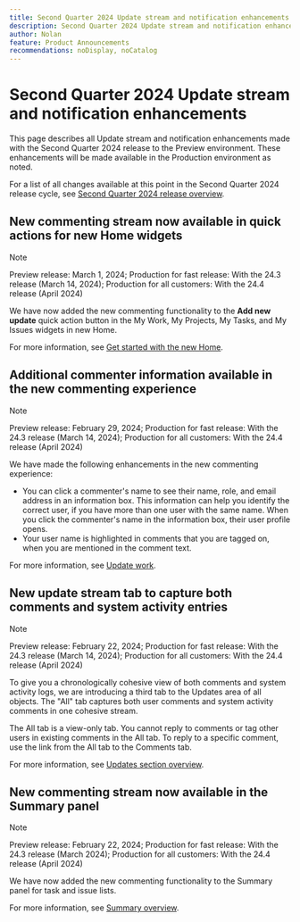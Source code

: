 ```yaml
---
title: Second Quarter 2024 Update stream and notification enhancements
description: Second Quarter 2024 Update stream and notification enhancements
author: Nolan
feature: Product Announcements
recommendations: noDisplay, noCatalog
---
```

# Second Quarter 2024 Update stream and notification enhancements

This page describes all Update stream and notification enhancements made with the Second Quarter 2024 release to the Preview environment. These enhancements will be made available in the Production environment as noted. 

For a list of all changes available at this point in the Second Quarter 2024 release cycle, see [Second Quarter 2024 release overview](/help/quicksilver/product-announcements/product-releases/24-q2-release-activity/24-q2-release-overview.md).

## New commenting stream now available in quick actions for new Home widgets

>[!NOTE]
>
>Preview release: March 1, 2024; Production for fast release: With the 24.3 release (March 14, 2024); Production for all customers: With the 24.4 release (April 2024)

We have now added the new commenting functionality to the **Add new update** quick action button in the My Work, My Projects, My Tasks, and My Issues widgets in new Home.

For more information, see [Get started with the new Home](/help/quicksilver/workfront-basics/using-home/new-home/get-started-with-new-home.md).

## Additional commenter information available in the new commenting experience

>[!NOTE]
>
>Preview release: February 29, 2024; Production for fast release: With the 24.3 release (March 14, 2024); Production for all customers: With the 24.4 release (April 2024)

We have made the following enhancements in the new commenting experience:

* You can click a commenter's name to see their name, role, and email address in an information box. This information can help you identify the correct user, if you have more than one user with the same name. When you click the commenter's name in the information box, their user profile opens.
* Your user name is highlighted in comments that you are tagged on, when you are mentioned in the comment text.

For more information, see [Update work](/help/quicksilver/workfront-basics/updating-work-items-and-viewing-updates/update-work.md).

## New update stream tab to capture both comments and system activity entries

>[!NOTE]
>
>Preview release: February 22, 2024; Production for fast release: With the 24.3 release (March 14, 2024); Production for all customers: With the 24.4 release (April 2024)

To give you a chronologically cohesive view of both comments and system activity logs, we are introducing a third tab to the Updates area of all objects. The "All" tab captures both user comments and system activity comments in one cohesive stream.

The All tab is a view-only tab. You cannot reply to comments or tag other users in existing comments in the All tab. To reply to a specific comment, use the link from the All tab to the Comments tab.

For more information, see [Updates section overview](/help/quicksilver/workfront-basics/updating-work-items-and-viewing-updates/updates-tab-overview.md).

## New commenting stream now available in the Summary panel

>[!NOTE]
>
>Preview release: February 22, 2024; Production for fast release: With the 24.3 release (March 2024); Production for all customers: With the 24.4 release (April 2024)

We have now added the new commenting functionality to the Summary panel for task and issue lists.

For more information, see [Summary overview](/help/quicksilver/workfront-basics/the-new-workfront-experience/summary-overview.md).
